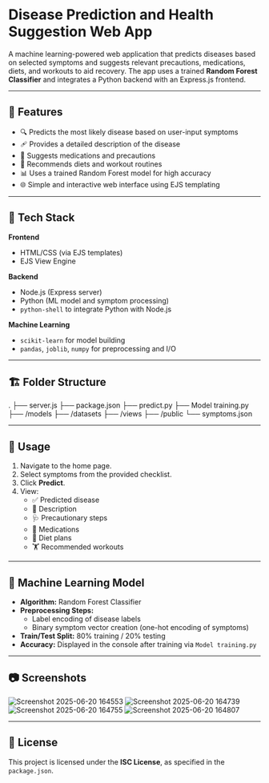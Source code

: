 # Disease Prediction and Health Suggestion Web App

A machine learning-powered web application that predicts diseases based on selected symptoms and suggests relevant precautions, medications, diets, and workouts to aid recovery. The app uses a trained **Random Forest Classifier** and integrates a Python backend with an Express.js frontend.

---

## 🚀 Features

- 🔍 Predicts the most likely disease based on user-input symptoms
- 🩹 Provides a detailed description of the disease
- 💊 Suggests medications and precautions
- 🥗 Recommends diets and workout routines
- 📊 Uses a trained Random Forest model for high accuracy
- 🌐 Simple and interactive web interface using EJS templating

---

## 🧰 Tech Stack

**Frontend**  
- HTML/CSS (via EJS templates)  
- EJS View Engine  

**Backend**  
- Node.js (Express server)  
- Python (ML model and symptom processing)  
- `python-shell` to integrate Python with Node.js  

**Machine Learning**  
- `scikit-learn` for model building  
- `pandas`, `joblib`, `numpy` for preprocessing and I/O  

---

## 🏗️ Folder Structure
.
├── server.js
├── package.json
├── predict.py
├── Model training.py
├── /models
├── /datasets
├── /views
├── /public
└── symptoms.json

---

## 🧪 Usage

1. Navigate to the home page.
2. Select symptoms from the provided checklist.
3. Click **Predict**.
4. View:
   - ✅ Predicted disease
   - 📃 Description
   - 🩺 Precautionary steps
   - 💊 Medications
   - 🥗 Diet plans
   - 🏋️ Recommended workouts

---

## 🧠 Machine Learning Model

- **Algorithm:** Random Forest Classifier
- **Preprocessing Steps:**
  - Label encoding of disease labels
  - Binary symptom vector creation (one-hot encoding of symptoms)
- **Train/Test Split:** 80% training / 20% testing
- **Accuracy:** Displayed in the console after training via `Model training.py`

---

## 📷 Screenshots

![Screenshot 2025-06-20 164553](https://github.com/user-attachments/assets/e10373d5-968c-4962-a8e5-443f4f0a6170)
![Screenshot 2025-06-20 164739](https://github.com/user-attachments/assets/520ba3a7-6a69-45dc-a43d-5567395f7864)
![Screenshot 2025-06-20 164755](https://github.com/user-attachments/assets/2827ea5f-58e0-4337-afec-b6f017675b07)
![Screenshot 2025-06-20 164807](https://github.com/user-attachments/assets/c09323f7-e2a0-4d49-bdb7-b8b9fb00acc3)


---

## 📄 License

This project is licensed under the **ISC License**, as specified in the `package.json`.


